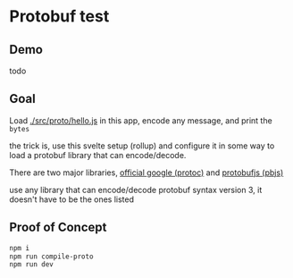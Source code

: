 # Protobuf test

## Demo

todo

## Goal

Load [./src/proto/hello.js](./src/proto/hello.js) in this app, encode any message, and print the `bytes`

the trick is, use this svelte setup (rollup) and configure it in some way to load a protobuf library that can encode/decode.

There are two major libraries, [official google (protoc)](https://developers.google.com/protocol-buffers/docs/reference/javascript-generated) and [protobufjs (pbjs)](https://www.npmjs.com/package/protobufjs)

use any library that can encode/decode protobuf syntax version 3, it doesn't have to be the ones listed


## Proof of Concept

```sh
npm i
npm run compile-proto
npm run dev
```
